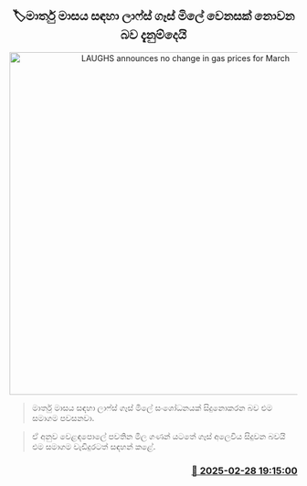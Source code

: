 <p align='center'><b><h2 align='center' title='LAUGHS announces no change in gas prices for March'>🏷මාර්තු මාසය සඳහා ලාෆ්ස් ගෑස් මිලේ වෙනසක් නොවන බව දැනුම්දෙයි</h2></b></p>
<p align='center'><img src='https://helakuru.sgp1.cdn.digitaloceanspaces.com/esana/images/lib/laugfs-gas[1].jpg' width='600' alt='LAUGHS announces no change in gas prices for March'></p>

> මාර්තු මාසය සඳහා ලාෆ්ස් ගෑස් මිලේ සංශෝධනයක් සිදුනොකරන බව එම සමාගම පවසනවා.

> ඒ අනුව වෙළඳපොලේ පවතින මිල ගණන් යටතේ ගෑස් අලෙවිය සිදුවන බවයි එම සමාගම වැඩිදුරටත් සඳහන් කළේ. 



<h3 align='right'><a href='https://www.helakuru.lk/esana/p/107918/'>📅 2025-02-28 19:15:00</a></h3>
